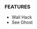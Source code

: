 <html>
<body>
<h3><b>FEATURES</b></h3>
<ul>
<li>Wall Hack</li>
<li>See Ghost</li>
</ul>
</body>
</html>
